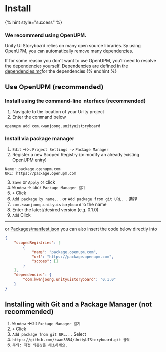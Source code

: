 # Install

{% hint style="success" %}

### We recommend using OpenUPM.

Unity UI Storyboard relies on many open source libraries. By using OpenUPM, you can automatically remove many dependencies. 

If for some reason you don't want to use OpenUPM, you'll need to resolve the dependencies yourself. Dependencies are defined in the [dependencies.md](../undefined/dependencies.md "mention")for the dependencies
{% endhint %}

## Use OpenUPM (recommended)

### Install using the command-line interface (recommended)

1. Navigate to the location of your Unity project
2. Enter the command below

```bash
openupm add com.kwanjoong.unityuistoryboard
```

### Install via package manager

1. `Edit` ->>. `Project Settings ->` `Package Manager`
2. Register a new Scoped Registry (or modify an already existing OpenUPM entry)

```
Name: package.openupm.com
URL: https://package.openupm.com
```

3. `Save` or `Apply` or click
4. `Window` -> click `Package Manager 열기`
5. `+` Click
6.  `Add package by name...` or `Add package from git URL...` 选择
7. `com.kwanjoong.unityuistoryboard` to the name
8. Enter the latest/desired version (e.g. 0.1.0)
9. `Add` Click

***

or [Packages/manifest.json](https://docs.unity3d.com/Manual/upm-manifestPrj.html) you can also insert the code below directly into

```json
{
    "scopedRegistries": [
        {
            "name": "package.openupm.com",
            "url": "https://package.openupm.com",
            "scopes": []
        }
    ],
    "dependencies": {
        "com.kwanjoong.unityuistoryboard": "0.1.0"
    }
}
```

## Installing with Git and a Package Manager (not recommended)

1. `Window` ->Git `Package Manager 열기`
2. `+` Click
3. `Add package from git URL...` Select
4. `https://github.com/kwan3854/UnityUIStoryboard.git 입력`
5. `주의: 직접 의존성을 해소하세요.`


